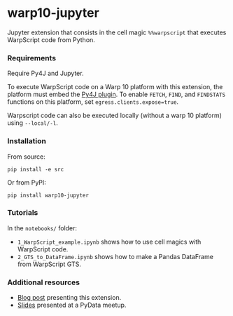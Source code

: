# warp10-jupyter #

Jupyter extension that consists in the cell magic `%%warpscript` that executes WarpScript code from Python.

### Requirements ###

Require Py4J and Jupyter.

To execute WarpScript code on a Warp 10 platform with this extension, the platform must embed the [Py4J plugin](https://gitlab.com/senx/warp10-plugin-py4j). To enable `FETCH`, `FIND`, and `FINDSTATS` functions on this platform, set `egress.clients.expose=true`.

Warpscript code can also be executed locally (without a warp 10 platform) using `--local/-l`.

### Installation ###

From source:

```
pip install -e src
```

Or from PyPI:

```
pip install warp10-jupyter
```

### Tutorials ###

In the `notebooks/` folder:
* `1_WarpScript_example.ipynb` shows how to use cell magics with WarpScript code.
* `2_GTS_to_DataFrame.ipynb` shows how to make a Pandas DataFrame from WarpScript GTS.

### Additional resources ###

* [Blog post](https://blog.senx.io/warpscript-in-jupyter-notebooks/) presenting this extension.
* [Slides](https://fr.slideshare.net/JeanCharlesVialatte/20190705-py-dataparismeetup) presented at a PyData meetup.
